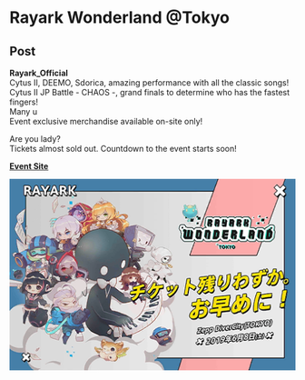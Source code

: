 # Rayark Wonderland @Tokyo
## Post
**Rayark_Official**<br>
Cytus II, DEEMO, Sdorica, amazing performance with all the classic songs!<br>
Cytus II JP Battle \- CHAOS \-, grand finals to determine who has the fastest fingers!<br>
Many u<br>
Event exclusive merchandise available on\-site only!

Are you lady?<br>
Tickets almost sold out. Countdown to the event starts soon!

[**Event Site**](https://wonderland2019.rayark.jp/)

![q1301.png](./attachments/q1301.png)
